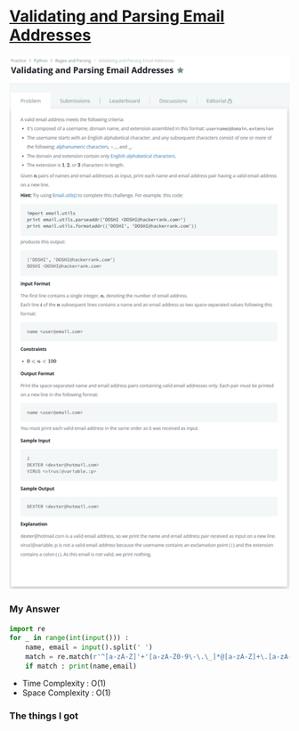 # [Validating and Parsing Email Addresses](https://www.hackerrank.com/challenges/validating-named-email-addresses/problem)

![image](Problem.png)



### My Answer

```python
import re
for _ in range(int(input())) : 
    name, email = input().split(' ')
    match = re.match(r'^[a-zA-Z]'+'[a-zA-Z0-9\-\.\_]*@[a-zA-Z]+\.[a-zA-Z]{1,3}$',email[1:-1])
    if match : print(name,email)
```

* Time Complexity : O(1)
* Space Complexity : O(1)



### The things I got
